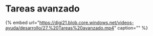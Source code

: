 # Tareas avanzado

{% embed url="https://digi21.blob.core.windows.net/videos-ayuda/desarrollo/27.%20Tareas%20avanzado.mp4" caption="" %}

